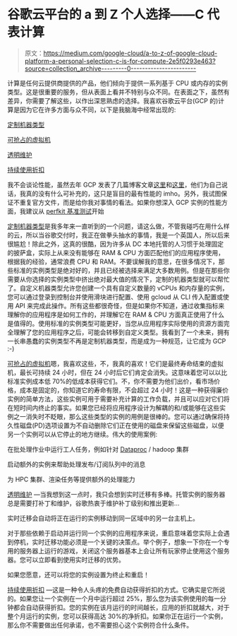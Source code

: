 # 谷歌云平台的 a 到 Z 个人选择——C 代表计算

> 原文：<https://medium.com/google-cloud/a-to-z-of-google-cloud-platform-a-personal-selection-c-is-for-compute-2e5f0293e463?source=collection_archive---------0----------------------->

计算是任何云提供商提供的产品，他们倾向于提供一系列基于 CPU 或内存的实例类型。这是很重要的服务，但从表面上看并不特别与众不同。在表面之下，虽然有差异，你需要了解这些，以作出深思熟虑的选择。我喜欢谷歌云平台(GCP 的)计算是因为它在许多方面与众不同，以下是我脑海中经常出现的:

[定制机器类型](https://cloud.google.com/custom-machine-types/)

[可抢占的虚拟机](https://cloud.google.com/preemptible-vms/)

[透明维护](https://cloud.google.com/compute/docs/zones#maintenance)

[持续使用折扣](https://cloud.google.com/compute/pricing#sustained_use)

我不会谈论性能，虽然去年 GCP 发表了几篇博客文章[这里](http://googlecloudplatform.blogspot.co.uk/2015/07/Multi-million-operations-per-second-on-a-single-Google-Cloud-Platform-instance.html)和[这里](http://googlecloudplatform.blogspot.co.uk/2015/09/Google-Cloud-Platform-delivers-the-industrys-best-technical-and-differentiated-features.html)，他们为自己说话，我真的没有什么可补充的，这只是盲目的最有性能的 imho。另外，我试图保证不重复官方文件，而是给你我对事情的看法。如果你想深入 GCP 实例的性能方面，我建议从 [perfkit 基准测试](https://github.com/GoogleCloudPlatform/PerfKitBenchmarker)开始

[定制机器类型](https://cloud.google.com/compute/docs/instances/creating-instance-with-custom-machine-type)是我多年来一直听到的一个问题，请这么做，不管我碰巧在用什么样的云，所以当谷歌交付时，我正在做拳头抽水的事情，我是一个英国人，所以后来很尴尬！除此之外，这真的很酷，因为许多从 DC 本地托管的人习惯于处理固定的披萨盒，实际上从来没有能够在 RAM & CPU 方面匹配他们的应用程序使用，根据我的经验，通常浪费 CPU 和 RAM。不要误解我的意思，在很多情况下，那些标准的实例类型是绝对好的，并且已经被选择来满足大多数用例。但是在那些你需要从你选择的实例类型中挤出绝对最大值的情况下，定制的机器类型就可以帮忙了。自定义机器类型允许您创建一个具有自定义数量的 vCPUs 和内存量的实例，您可以通过登录到控制台并使用滑块进行配置、使用 gcloud 从 CLI 传入配置或使用 API 来完成此操作。所有这些都很奇怪，但是如果你不知道，通过收集指标来理解你的应用程序是如何工作的，并理解它在 RAM & CPU 方面真正使用了什么是值得的。使用标准的实例类型可能更好，当您从应用程序实际使用的资源方面完全理解了您的应用程序之后，可能会转移到自定义类型。我看到了一个未来，拥有一长串愚蠢的实例类型不再是定制机器类型，而是成为一种规范，让它成为 GCP :-)

[可抢占的虚拟机](https://cloud.google.com/compute/docs/instances/preemptible)嗯，我喜欢这些，不，我真的喜欢！它们是最终寿命结束的虚拟机，最长可持续 24 小时，但在 24 小时后它们肯定会消失。这意味着您可以以比标准实例成本低 70%的低成本获得它们。不，你不需要为他们出价，看市场价格，成本是固定的，你知道它的寿命有限，不会超过 24 小时！这是一种获得廉价实例的简单方法，这些实例可用于需要补充计算的工作负载，并且可以应对它们将在短时间内终止的事实。如果您已经将应用程序设计为解耦的和/或能够在这些实例之一消失时不眨眼，那么这些类型的实例的用例是很棒的。您可以通过确保将持久性磁盘(PD)选项设置为不自动删除它们正在使用的磁盘来保留这些磁盘，以便另一个实例可以从它停止的地方继续。伟大的使用案例:

在批处理作业中运行工人任务，例如针对 [Dataproc](https://cloud.google.com/dataproc/preemptible-vms) / hadoop 集群

启动额外的实例来帮助处理发布/订阅队列中的消息

为 HPC 集群、渲染任务等提供额外的处理能力

[透明维护](https://cloud.google.com/compute/docs/zones#maintenance) —当我想到这一点时，我只会想到实时迁移有多棒。托管实例的服务器总是需要打补丁和维护，谷歌热衷于维护补丁级别和推出更新…

实时迁移会自动将正在运行的实例移动到同一区域中的另一台主机上。

对于那些依赖于启动并运行同一个实例的应用程序来说，重启意味着您实际上会遇到停机，实时迁移功能必须是一个关键的决策点。举个例子，想象一下你在一个专用的服务器上运行的游戏，关闭这个服务器基本上会让所有玩家停止使用这个服务器。您可以立即看到使用实时迁移的优势。

如果您愿意，还可以将您的实例设置为终止和重启！

[持续使用折扣](https://cloud.google.com/compute/pricing#sustained_use) —这是一种令人头疼的免费自动获得折扣的方式。它确实是它所说的。如果您让一个实例在一个月中运行超过 25%，那么您为该实例使用的每一分钟都会自动获得折扣。您的实例在该月运行的时间越长，应用的折扣就越大，对于整个月运行的实例，您可以获得高达 30%的净折扣。如果你正在运行一个实例，那么你不需要做出任何承诺，也不需要担心这个实例符合什么条件。